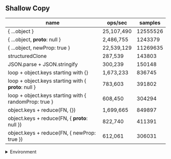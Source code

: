 ## Shallow Copy

|name|ops/sec|samples|
|-|-|-|
|{ ...object }|25,107,490|12555526|
|{ ...object, __proto__: null }|2,486,755|1243379|
|{ ...object, newProp: true }|22,539,129|11269635|
|structuredClone|287,539|143803|
|JSON.parse + JSON.stringify|300,239|150148|
|loop + object.keys starting with {}|1,673,233|836745|
|loop + object.keys starting with { __proto__: null }|783,603|391802|
|loop + object.keys starting with { randomProp: true }|608,450|304294|
|object.keys + reduce(FN, {})|1,699,665|849897|
|object.keys + reduce(FN, { __proto__: null })|822,740|411391|
|object.keys + reduce(FN, { newProp: true })|612,061|306031|


<details>
<summary>Environment</summary>

* __Machine:__ linux x64 | 4 vCPUs | 7.6GB Mem
* __Run:__ Tue May 06 2025 19:41:29 GMT+0000 (Coordinated Universal Time)
* __Node:__ `v23.11.0`
</details>

<!--
{"environment":{"platform":"linux","arch":"x64","cpus":4,"totalMemory":7.597835540771484},"benchmarks":[{"name":"{ ...object }","samples":12555526,"opsSec":25107490.402056508},{"name":"{ ...object, __proto__: null }","samples":1243379,"opsSec":2486755.8862574967},{"name":"{ ...object, newProp: true }","samples":11269635,"opsSec":22539129.806612603},{"name":"structuredClone","samples":143803,"opsSec":287539.0890788932},{"name":"JSON.parse + JSON.stringify","samples":150148,"opsSec":300239.49252559076},{"name":"loop + object.keys starting with {}","samples":836745,"opsSec":1673233.684024879},{"name":"loop + object.keys starting with { __proto__: null }","samples":391802,"opsSec":783603.8949970781},{"name":"loop + object.keys starting with { randomProp: true }","samples":304294,"opsSec":608450.2894459896},{"name":"object.keys + reduce(FN, {})","samples":849897,"opsSec":1699665.1347888105},{"name":"object.keys + reduce(FN, { __proto__: null })","samples":411391,"opsSec":822740.3693373115},{"name":"object.keys + reduce(FN, { newProp: true })","samples":306031,"opsSec":612061.2667506024}]}-->

